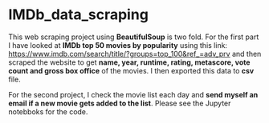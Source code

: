 # IMDb_data_scraping

This web scraping project using **BeautifulSoup** is two fold. For the first part I have looked at **IMDb top 50 movies by popularity** using this link: https://www.imdb.com/search/title/?groups=top_100&ref_=adv_prv and then scraped the website to get **name, year, runtime, rating, metascore, vote count and gross box office** of the movies. I then exported this data to **csv** file.

For the second project, I check the movie list each day and **send myself an email if a new movie gets added to the list**. Please see the Jupyter notebboks for the code.
